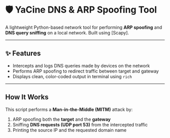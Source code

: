 # 🛡️ YaCine DNS & ARP Spoofing Tool

A lightweight Python-based network tool for performing **ARP spoofing** and **DNS query sniffing** on a local network. Built using [Scapy].

---

## ✨ Features

- Intercepts and logs DNS queries made by devices on the network
- Performs ARP spoofing to redirect traffic between target and gateway
- Displays clean, color-coded output in terminal using `rich`

---

## How It Works

This script performs a **Man-in-the-Middle (MITM)** attack by:
1. ARP spoofing both the **target** and the **gateway**
2. Sniffing **DNS requests (UDP port 53)** from the intercepted traffic
3. Printing the source IP and the requested domain name

